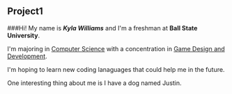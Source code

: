 ## Project1

###Hi! My name is ***Kyla Williams*** and I'm a freshman at **Ball State University**. 
 
I'm majoring in <ins>Computer Science</ins> with a concentration in <ins>Game Design and Development</ins>.

I'm hoping to learn new coding lanaguages that could help me in the future.

One interesting thing about me is I have a dog named Justin.

